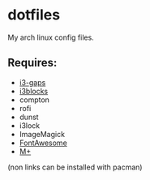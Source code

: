 # dotfiles
My arch linux config files.

## Requires:
* [i3-gaps](https://aur.archlinux.org/packages/i3-gaps/)
* [i3blocks](https://aur.archlinux.org/packages/i3blocks/)
* compton
* rofi
* dunst
* i3lock
* ImageMagick
* [FontAwesome](https://aur.archlinux.org/packages/ttf-font-awesome/)
* [M+](https://aur.archlinux.org/packages/ttf-mplus/)

(non links can be installed with pacman)
